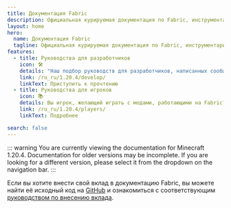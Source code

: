```yaml
---
title: Документация Fabric
description: Официальная курируемая документация по Fabric, инструментарию для разработки модов для Minecraft.
layout: home
hero:
  name: Документация Fabric
  tagline: Официальная курируемая документация по Fabric, инструментарию для разработки модов для Minecraft.
features:
  - title: Руководства для разработчиков
    icon: 🛠️
    details: "Наш подбор руководств для разработчиков, написанных сообществом, охватывает широкий спектр тем: от настройки среды разработки до более продвинутых тем, таких как отрисовка и сетевое взаимодействие."
    link: /ru_ru/1.20.4/develop/
    linkText: Приступить к прочтению
  - title: Руководства для игроков
    icon: 📚
    details: Вы игрок, желающий играть с модами, работающими на Fabric? Наши руководства для игроков освещают все необходимые темы. Эти руководства расскажут, как скачать, установить и устранять неполадки с модами для Fabric.
    link: /ru_ru/1.20.4/players/
    linkText: Подробнее

search: false
---
```


::: warning
You are currently viewing the documentation for Minecraft 1.20.4.
Documentation for older versions may be incomplete.
If you are looking for a different version, please select it from the dropdown on the navigation bar.
:::

Если вы хотите внести свой вклад в документацию Fabric, вы можете найти её исходный код на [GitHub](https://github.com/FabricMC/fabric-docs) и ознакомиться с соответствующим [руководством по внесению вклада](./contributing).
